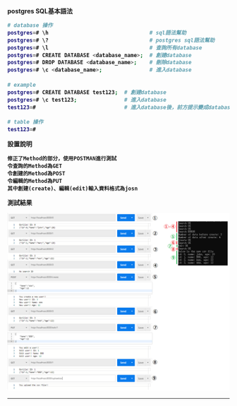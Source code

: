 <strong>postgres SQL基本語法 <strong>
```bash
# database 操作
postgres=# \h                                # sql語法幫助
postgres=# \?                                # postgres sql語法幫助
postgres=# \l                                # 查詢所有database
postgres=# CREATE DATABASE <database_name>;  # 創建database
postgres=# DROP DATABASE <database_name>;    # 刪除database
postgres=# \c <database_name>;               # 進入database

# example
postgres=# CREATE DATABASE test123;  # 創建database
postgres=# \c test123;               # 進入database
test123=#                            # 進入database後，前方提示變成database的名子

# table 操作
test123=#  

```

設置說明

<pre><code>修正了Method的部分，使用POSTMAN進行測試
令查詢的Method為GET
令創建的Method為POST
令編輯的Method為PUT
其中創建(create)、編輯(edit)輸入資料格式為josn
</code></pre>

測試結果

![image](https://github.com/HongScarlet/homework/blob/master/GO/img/20200212/TEST1.png)


***



